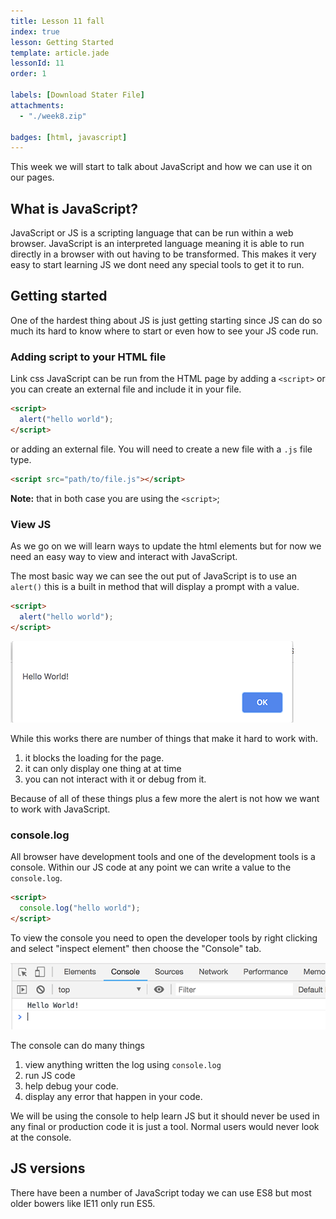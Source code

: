 ```yaml
---
title: Lesson 11 fall
index: true
lesson: Getting Started
template: article.jade
lessonId: 11
order: 1

labels: [Download Stater File]
attachments:
  - "./week8.zip"

badges: [html, javascript]
---
```


This week we will start to talk about JavaScript and how we can use it on our pages.

<span class="more"></span>

## What is JavaScript?

JavaScript or JS is a scripting language that can be run within a web browser. JavaScript is an interpreted language meaning it is able to run directly in a browser with out having to be transformed. This makes it very easy to start learning JS we dont need any special tools to get it to run.

## Getting started

One of the hardest thing about JS is just getting starting since JS can do so much its hard to know where to start or even how to see your JS code run.

### Adding script to your HTML file

Link css JavaScript can be run from the HTML page by adding a `<script>` or you can create an external file and include it in your file.

```html
<script>
  alert("hello world");
</script>
```

or adding an external file. You will need to create a new file with a `.js` file type.

```html
<script src="path/to/file.js"></script>
```

**Note:** that in both case you are using the `<script>`;

### View JS

As we go on we will learn ways to update the html elements but for now we need an easy way to view and interact with JavaScript.

The most basic way we can see the out put of JavaScript is to use an `alert()` this is a built in method that will display a prompt with a value.

```html
<script>
  alert("hello world");
</script>
```

![](./images/alert.png)

While this works there are number of things that make it hard to work with.

1. it blocks the loading for the page.
2. it can only display one thing at at time
3. you can not interact with it or debug from it.

Because of all of these things plus a few more the alert is not how we want to work with JavaScript.

### console.log

All browser have development tools and one of the development tools is a console. Within our JS code at any point we can write a value to the `console.log`.

```html
<script>
  console.log("hello world");
</script>
```

To view the console you need to open the developer tools by right clicking and select "inspect element" then choose the "Console" tab.

![](./images/console.png)

The console can do many things

1. view anything written the log using `console.log`
2. run JS code
3. help debug your code.
4. display any error that happen in your code.

We will be using the console to help learn JS but it should never be used in any final or production code it is just a tool. Normal users would never look at the console.

## JS versions

There have been a number of JavaScript today we can use ES8 but most older bowers like IE11 only run ES5.
